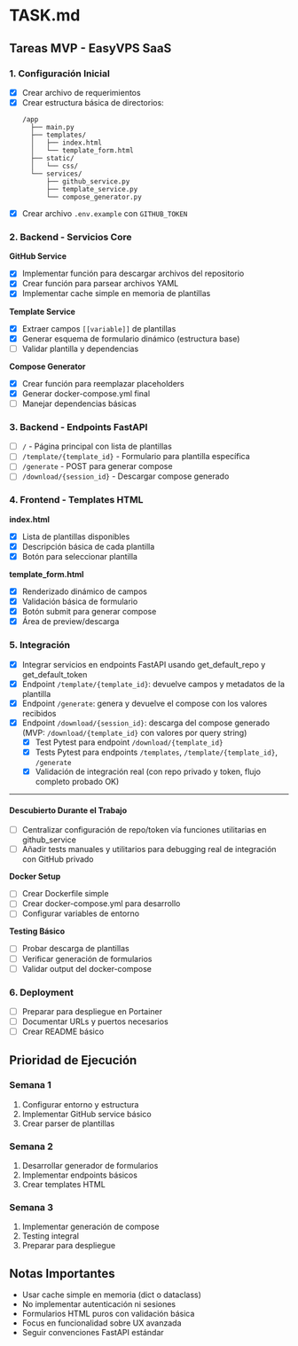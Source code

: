 # TASK.md

## Tareas MVP - EasyVPS SaaS

### 1. Configuración Inicial
- [x] Crear archivo de requerimientos
- [x] Crear estructura básica de directorios:
  ```
  /app
    ├── main.py
    ├── templates/
    │   ├── index.html
    │   └── template_form.html
    ├── static/
    │   └── css/
    └── services/
        ├── github_service.py
        ├── template_service.py
        └── compose_generator.py
  ```
- [x] Crear archivo `.env.example` con `GITHUB_TOKEN`

### 2. Backend - Servicios Core

**GitHub Service**
- [x] Implementar función para descargar archivos del repositorio
- [x] Crear función para parsear archivos YAML
- [x] Implementar cache simple en memoria de plantillas

**Template Service**
- [x] Extraer campos `[[variable]]` de plantillas
- [x] Generar esquema de formulario dinámico (estructura base)
- [ ] Validar plantilla y dependencias

**Compose Generator**
- [x] Crear función para reemplazar placeholders
- [x] Generar docker-compose.yml final
- [ ] Manejar dependencias básicas

### 3. Backend - Endpoints FastAPI

- [ ] `/` - Página principal con lista de plantillas
- [ ] `/template/{template_id}` - Formulario para plantilla específica
- [ ] `/generate` - POST para generar compose
- [ ] `/download/{session_id}` - Descargar compose generado

### 4. Frontend - Templates HTML

**index.html**
- [x] Lista de plantillas disponibles
- [x] Descripción básica de cada plantilla
- [x] Botón para seleccionar plantilla

**template_form.html**
- [x] Renderizado dinámico de campos
- [x] Validación básica de formulario
- [x] Botón submit para generar compose
- [x] Área de preview/descarga

### 5. Integración

- [x] Integrar servicios en endpoints FastAPI usando get_default_repo y get_default_token
- [x] Endpoint `/template/{template_id}`: devuelve campos y metadatos de la plantilla
- [x] Endpoint `/generate`: genera y devuelve el compose con los valores recibidos
- [x] Endpoint `/download/{session_id}`: descarga del compose generado (MVP: `/download/{template_id}` con valores por query string)
    - [x] Test Pytest para endpoint `/download/{template_id}`
    - [x] Tests Pytest para endpoints `/templates`, `/template/{template_id}`, `/generate`
    - [x] Validación de integración real (con repo privado y token, flujo completo probado OK)

---
#### Descubierto Durante el Trabajo
- [ ] Centralizar configuración de repo/token vía funciones utilitarias en github_service
- [ ] Añadir tests manuales y utilitarios para debugging real de integración con GitHub privado

**Docker Setup**
- [ ] Crear Dockerfile simple
- [ ] Crear docker-compose.yml para desarrollo
- [ ] Configurar variables de entorno

**Testing Básico**
- [ ] Probar descarga de plantillas
- [ ] Verificar generación de formularios
- [ ] Validar output del docker-compose

### 6. Deployment

- [ ] Preparar para despliegue en Portainer
- [ ] Documentar URLs y puertos necesarios
- [ ] Crear README básico

## Prioridad de Ejecución

### Semana 1
1. Configurar entorno y estructura
2. Implementar GitHub service básico
3. Crear parser de plantillas

### Semana 2
1. Desarrollar generador de formularios
2. Implementar endpoints básicos
3. Crear templates HTML

### Semana 3
1. Implementar generación de compose
2. Testing integral
3. Preparar para despliegue

## Notas Importantes

- Usar cache simple en memoria (dict o dataclass)
- No implementar autenticación ni sesiones
- Formularios HTML puros con validación básica
- Focus en funcionalidad sobre UX avanzada
- Seguir convenciones FastAPI estándar